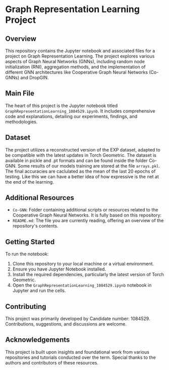 # Graph Representation Learning Project

## Overview
This repository contains the Jupyter notebook and associated files for a project on Graph Representation Learning. The project explores various aspects of Graph Neural Networks (GNNs), including random node initialization (RNI), aggregation methods, and the implementation of different GNN architectures like Cooperative Graph Neural Networks (Co-GNNs) and DropGIN.

## Main File
The heart of this project is the Jupyter notebook titled `GraphRepresentationLearning_1084529.ipynb`. It includes comprehensive code and explanations, detailing our experiments, findings, and methodologies.

## Dataset
The project utilizes a reconstructed version of the EXP dataset, adapted to be compatible with the latest updates in Torch Geometric. The dataset is available in pickle and .pt formats and can be found inside the folder Co-GNN. Some results of our models training are stored at the file `arrays.pkl`. The final accuracies are caclulated as the mean of the last 20 epochs of testing. Like this we can have a better idea of how expressive is the net at the end of the learning.

## Additional Resources
- `Co-GNN`: Folder containing additional scripts or resources related to the Cooperative Graph Neural Networks. It is fully based on this repository: 
- `README.md`: The file you are currently reading, offering an overview of the repository's contents.

## Getting Started
To run the notebook:
1. Clone this repository to your local machine or a virtual environment.
2. Ensure you have Jupyter Notebook installed.
3. Install the required dependencies, particularly the latest version of Torch Geometric.
4. Open the `GraphRepresentationLearning_1084529.ipynb` notebook in Jupyter and run the cells.

## Contributing
This project was primarily developed by Candidate number: 1084529. Contributions, suggestions, and discussions are welcome.

## Acknowledgements
This project is built upon insights and foundational work from various repositories and tutorials conducted over the term. Special thanks to the authors and contributors of these resources.
